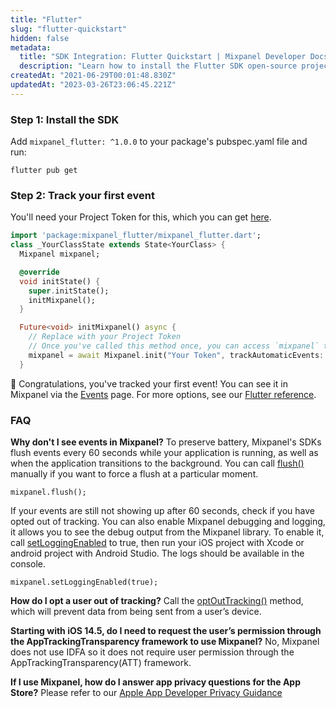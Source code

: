 ```yaml
---
title: "Flutter"
slug: "flutter-quickstart"
hidden: false
metadata: 
  title: "SDK Integration: Flutter Quickstart | Mixpanel Developer Docs"
  description: "Learn how to install the Flutter SDK open-source project. Our documentation will ensure you're successful from installing Mixpanel to sending data."
createdAt: "2021-06-29T00:01:48.830Z"
updatedAt: "2023-03-26T23:06:45.221Z"
---
```

### Step 1: Install the SDK
Add `mixpanel_flutter: ^1.0.0` to your package's pubspec.yaml file and run:
```
flutter pub get
```

### Step 2: Track your first event
You'll need your Project Token for this, which you can get [here](https://mixpanel.com/settings/project). 
```dart
import 'package:mixpanel_flutter/mixpanel_flutter.dart';
class _YourClassState extends State<YourClass> {
  Mixpanel mixpanel;

  @override
  void initState() {
    super.initState();
    initMixpanel();
  }

  Future<void> initMixpanel() async {
    // Replace with your Project Token
    // Once you've called this method once, you can access `mixpanel` throughout the rest of your application.
    mixpanel = await Mixpanel.init("Your Token", trackAutomaticEvents: true);
  }
```

🎉 Congratulations, you've tracked your first event! You can see it in Mixpanel via the [Events](https://mixpanel.com/report/events) page. For more options, see our [Flutter reference](doc:flutter).


### FAQ

**Why don't I see events in Mixpanel?**
To preserve battery, Mixpanel's SDKs flush events every 60 seconds while your application is running, as well as when the application transitions to the background. You can call  [flush()](https://mixpanel.github.io/mixpanel-flutter/mixpanel_flutter/Mixpanel/flush.html) manually if you want to force a flush at a particular moment.

```
mixpanel.flush();
```

If your events are still not showing up after 60 seconds, check if you have opted out of tracking. You can also enable Mixpanel debugging and logging, it allows you to see the debug output from the Mixpanel library. To enable it, call  [setLoggingEnabled](https://mixpanel.github.io/mixpanel-flutter/mixpanel_flutter/Mixpanel/setLoggingEnabled.html)  to true, then run your iOS project with Xcode or android project with Android Studio. The logs should be available in the console.

```
mixpanel.setLoggingEnabled(true);
```

**How do I opt a user out of tracking?**
Call the [optOutTracking()](https://mixpanel.github.io/mixpanel-flutter/mixpanel_flutter/Mixpanel/optOutTracking.html) method, which will prevent data from being sent from a user’s device.

**Starting with iOS 14.5, do I need to request the user’s permission through the AppTrackingTransparency framework to use Mixpanel?**
No, Mixpanel does not use IDFA so it does not require user permission through the AppTrackingTransparency(ATT) framework.

**If I use Mixpanel, how do I answer app privacy questions for the App Store?**
Please refer to our [Apple App Developer Privacy Guidance](https://mixpanel.com/legal/app-store-privacy-details/)
